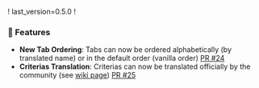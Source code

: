 ! last_version=0.5.0
!

### 🚀 Features

- **New Tab Ordering**: Tabs can now be ordered alphabetically (by translated name) or in the default order (vanilla order) [PR #24](https://github.com/42atomys/mc-advancements-reloaded/pull/24)
- **Criterias Translation**: Criterias can now be translated officially by the community (see [wiki page](https://github.com/42atomys/mc-advancements-reloaded/wiki/Translation)) [PR #25](https://github.com/42atomys/mc-advancements-reloaded/pull/25)
